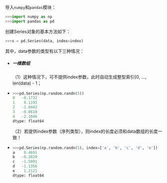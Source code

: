 导入`numpy`和`pandas`模块：

```py
>>>import numpy as np
>>>import pandas as pd
```

创建Series对象的基本方法如下：

```py
>>>s = pd.Series(data, index=index)
```

其中，data参数的类型有以下三种情况：

* ##### 一维数组

    （1）这种情况下，可不提供index参数，此时自动生成整型索引\[0, ..., len\(data\) - 1；
* ```py
  >>>pd.Series(np.random.randn(5))
  0   -0.1732
  1    0.1192
  2   -1.0442
  3   -0.8618
  4   -2.1046
  dtype: float64
  ```
    （2）若提供index参数（序列类型），则index的长度必须和data数组的长度一致！
* ```py
  >>>pd.Series(np.random.randn(5), index=['a', 'b', 'c', 'd', 'e'])
  a    0.4691
  b   -0.2829
  c   -1.5091
  d   -1.1356
  e    1.2121
  dtype: float64
  ```


##### 



